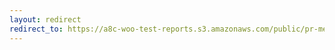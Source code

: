 ```yaml
---
layout: redirect
redirect_to: https://a8c-woo-test-reports.s3.amazonaws.com/public/pr-merge/40936/e2e/index.html
---
```


